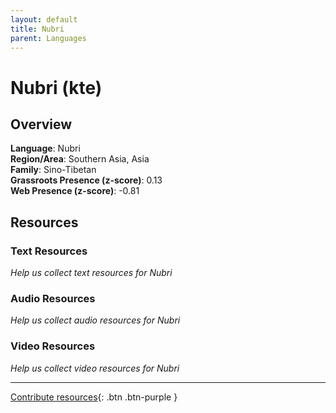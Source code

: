 ```yaml
---
layout: default
title: Nubri
parent: Languages
---
```


# Nubri (kte)

## Overview

**Language**: Nubri  
**Region/Area**: Southern Asia, Asia  
**Family**: Sino-Tibetan  
**Grassroots Presence (z-score)**: 0.13  
**Web Presence (z-score)**: -0.81  

## Resources

### Text Resources
*Help us collect text resources for Nubri*

### Audio Resources
*Help us collect audio resources for Nubri*

### Video Resources
*Help us collect video resources for Nubri*

---

[Contribute resources](https://forms.office.com/e/1SfLJx3u1r){: .btn .btn-purple }
